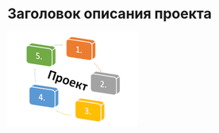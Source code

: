 # Заголовок описания проекта #



![Без названия](/static/imgs/qwe@qwe.ru/c69a185b-e5ac-11ed-83b2-001bdc0043dd.png)